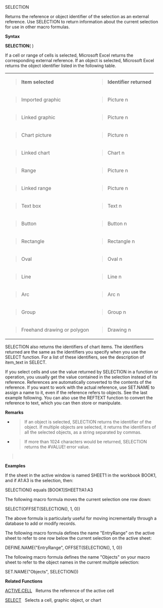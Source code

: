 SELECTION

Returns the reference or object identifier of the selection as an
external reference. Use SELECTION to return information about the
current selection for use in other macro formulas.

**Syntax**

**SELECTION**( )

If a cell or range of cells is selected, Microsoft Excel returns the
corresponding external reference. If an object is selected, Microsoft
Excel returns the object identifier listed in the following table.

<table>
<tbody>
<tr class="odd">
<td><blockquote>
<p><strong>Item selected</strong></p>
</blockquote></td>
<td><blockquote>
<p><strong>Identifier returned</strong></p>
</blockquote></td>
</tr>
<tr class="even">
<td><blockquote>
<p>Imported graphic</p>
</blockquote></td>
<td><blockquote>
<p>Picture n</p>
</blockquote></td>
</tr>
<tr class="odd">
<td><blockquote>
<p>Linked graphic</p>
</blockquote></td>
<td><blockquote>
<p>Picture n</p>
</blockquote></td>
</tr>
<tr class="even">
<td><blockquote>
<p>Chart picture</p>
</blockquote></td>
<td><blockquote>
<p>Picture n</p>
</blockquote></td>
</tr>
<tr class="odd">
<td><blockquote>
<p>Linked chart</p>
</blockquote></td>
<td><blockquote>
<p>Chart n</p>
</blockquote></td>
</tr>
<tr class="even">
<td><blockquote>
<p>Range</p>
</blockquote></td>
<td><blockquote>
<p>Picture n</p>
</blockquote></td>
</tr>
<tr class="odd">
<td><blockquote>
<p>Linked range</p>
</blockquote></td>
<td><blockquote>
<p>Picture n</p>
</blockquote></td>
</tr>
<tr class="even">
<td><blockquote>
<p>Text box</p>
</blockquote></td>
<td><blockquote>
<p>Text n</p>
</blockquote></td>
</tr>
<tr class="odd">
<td><blockquote>
<p>Button</p>
</blockquote></td>
<td><blockquote>
<p>Button n</p>
</blockquote></td>
</tr>
<tr class="even">
<td><blockquote>
<p>Rectangle</p>
</blockquote></td>
<td><blockquote>
<p>Rectangle n</p>
</blockquote></td>
</tr>
<tr class="odd">
<td><blockquote>
<p>Oval</p>
</blockquote></td>
<td><blockquote>
<p>Oval n</p>
</blockquote></td>
</tr>
<tr class="even">
<td><blockquote>
<p>Line</p>
</blockquote></td>
<td><blockquote>
<p>Line n</p>
</blockquote></td>
</tr>
<tr class="odd">
<td><blockquote>
<p>Arc</p>
</blockquote></td>
<td><blockquote>
<p>Arc n</p>
</blockquote></td>
</tr>
<tr class="even">
<td><blockquote>
<p>Group</p>
</blockquote></td>
<td><blockquote>
<p>Group n</p>
</blockquote></td>
</tr>
<tr class="odd">
<td><blockquote>
<p>Freehand drawing or polygon</p>
</blockquote></td>
<td><blockquote>
<p>Drawing n</p>
</blockquote></td>
</tr>
</tbody>
</table>

SELECTION also returns the identifiers of chart items. The identifiers
returned are the same as the identifiers you specify when you use the
SELECT function. For a list of these identifiers, see the description of
item\_text in SELECT.

If you select cells and use the value returned by SELECTION in a
function or operation, you usually get the value contained in the
selection instead of its reference. References are automatically
converted to the contents of the reference. If you want to work with the
actual reference, use SET.NAME to assign a name to it, even if the
reference refers to objects. See the last example following. You can
also use the REFTEXT function to convert the reference to text, which
you can then store or manipulate.

**Remarks**

  - > If an object is selected, SELECTION returns the identifier of the
    > object. If multiple objects are selected, it returns the
    > identifiers of all the selected objects, as a string separated by
    > commas.

  - > If more than 1024 characters would be returned, SELECTION returns
    > the \#VALUE\! error value.

>  

**Examples**

If the sheet in the active window is named SHEET1 in the workbook BOOK1,
and if A1:A3 is the selection, then:

SELECTION() equals \[BOOK1\]SHEET1\!A1:A3

The following macro formula moves the current selection one row down:

SELECT(OFFSET(SELECTION(), 1, 0))

The above formula is particularly useful for moving incrementally
through a database to add or modify records.

The following macro formula defines the name "EntryRange" on the active
sheet to refer to one row below the current selection on the active
sheet:

DEFINE.NAME("EntryRange", OFFSET(SELECTION(), 1, 0))

The following macro formula defines the name "Objects" on your macro
sheet to refer to the object names in the current multiple selection:

SET.NAME("Objects", SELECTION())

**Related Functions**

[ACTIVE.CELL](ACTIVE.CELL.md)   Returns the reference of the active cell

[SELECT](SELECT.md)   Selects a cell, graphic object, or chart


